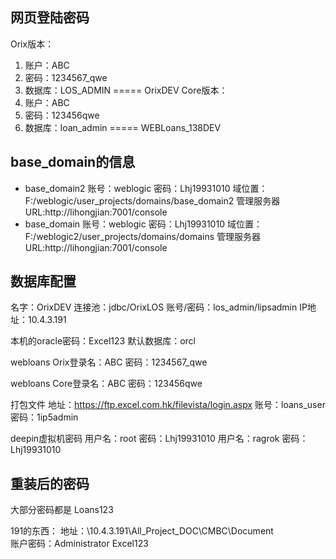 ﻿## 网页登陆密码
Orix版本：
1. 账户：ABC  
2. 密码：1234567_qwe 
3. 数据库：LOS_ADMIN ===== OrixDEV
Core版本：
1. 账户：ABC 
2. 密码：123456qwe 
3. 数据库：loan_admin ===== WEBLoans_138DEV

## base_domain的信息
- base_domain2
账号：weblogic
密码：Lhj19931010 
域位置：F:/weblogic/user_projects/domains/base_domain2
管理服务器URL:http://lihongjian:7001/console
- base_domain
账号：weblogic
密码：Lhj19931010 
域位置：F:/weblogic2/user_projects/domains/domains
管理服务器URL:http://lihongjian:7001/console

## 数据库配置
名字：OrixDEV
连接池：jdbc/OrixLOS 
账号/密码：los_admin/lipsadmin
IP地址：10.4.3.191

本机的oracle密码：Excel123
默认数据库：orcl

webloans Orix登录名：ABC
密码：1234567_qwe

webloans Core登录名：ABC
密码：123456qwe

打包文件
地址：https://ftp.excel.com.hk/filevista/login.aspx
账号：loans_user
密码：1ip5admin

deepin虚拟机密码
用户名：root
密码：Lhj19931010
用户名：ragrok
密码：Lhj19931010

## 重装后的密码
大部分密码都是 Loans123

191的东西：
地址：\\10.4.3.191\All_Project_DOC\CMBC\Document  
账户密码：Administrator Excel123